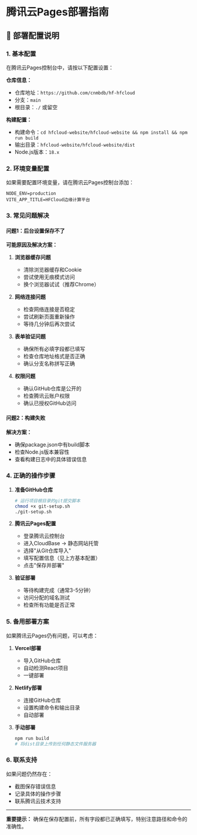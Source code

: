 # 腾讯云Pages部署指南

## 🚀 部署配置说明

### 1. 基本配置
在腾讯云Pages控制台中，请按以下配置设置：

**仓库信息：**
- 仓库地址：`https://github.com/cnmbdb/hf-hfcloud`
- 分支：`main`
- 根目录：`./` 或留空

**构建配置：**
- 构建命令：`cd hfcloud-website/hfcloud-website && npm install && npm run build`
- 输出目录：`hfcloud-website/hfcloud-website/dist`
- Node.js版本：`18.x`

### 2. 环境变量配置
如果需要配置环境变量，请在腾讯云Pages控制台添加：

```
NODE_ENV=production
VITE_APP_TITLE=HFCloud边缘计算平台
```

### 3. 常见问题解决

#### 问题1：后台设置保存不了
**可能原因及解决方案：**

1. **浏览器缓存问题**
   - 清除浏览器缓存和Cookie
   - 尝试使用无痕模式访问
   - 换个浏览器试试（推荐Chrome）

2. **网络连接问题**
   - 检查网络连接是否稳定
   - 尝试刷新页面重新操作
   - 等待几分钟后再次尝试

3. **表单验证问题**
   - 确保所有必填字段都已填写
   - 检查仓库地址格式是否正确
   - 确认分支名称拼写正确

4. **权限问题**
   - 确认GitHub仓库是公开的
   - 检查腾讯云账户权限
   - 确认已授权GitHub访问

#### 问题2：构建失败
**解决方案：**
- 确保package.json中有build脚本
- 检查Node.js版本兼容性
- 查看构建日志中的具体错误信息

### 4. 正确的操作步骤

1. **准备GitHub仓库**
   ```bash
   # 运行项目根目录的git提交脚本
   chmod +x git-setup.sh
   ./git-setup.sh
   ```

2. **腾讯云Pages配置**
   - 登录腾讯云控制台
   - 进入CloudBase -> 静态网站托管
   - 选择"从Git仓库导入"
   - 填写配置信息（见上方基本配置）
   - 点击"保存并部署"

3. **验证部署**
   - 等待构建完成（通常3-5分钟）
   - 访问分配的域名测试
   - 检查所有功能是否正常

### 5. 备用部署方案

如果腾讯云Pages仍有问题，可以考虑：

1. **Vercel部署**
   - 导入GitHub仓库
   - 自动检测React项目
   - 一键部署

2. **Netlify部署**
   - 连接GitHub仓库
   - 设置构建命令和输出目录
   - 自动部署

3. **手动部署**
   ```bash
   npm run build
   # 将dist目录上传到任何静态文件服务器
   ```

### 6. 联系支持

如果问题仍然存在：
- 截图保存错误信息
- 记录具体的操作步骤
- 联系腾讯云技术支持

---

**重要提示：** 确保在保存配置前，所有字段都已正确填写，特别注意路径和命令的准确性。